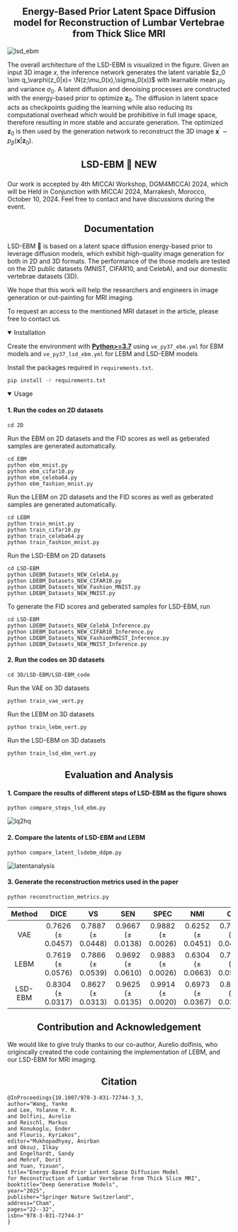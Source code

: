 ## <div align="center">Energy-Based Prior Latent Space Diffusion model for Reconstruction of Lumbar Vertebrae from Thick Slice MRI</div>

![lsd_ebm](https://github.com/user-attachments/assets/c206dead-e210-431e-ade0-628fc2204ce3)

The overall architecture of the LSD-EBM is visualized in the figure. Given an input 3D image $x$, the inference network generates the latent variable $z_0 \sim q_\varphi(z_0|x)= \N(z;\mu_0(x),\sigma_0(x))$ with learnable mean $\mu_0$ and variance $\sigma_0$. A latent diffusion and denoising processes are constructed with the energy-based prior to optimize $\mathbf{z}_0$. The diffusion in latent space acts as checkpoints guiding the learning while also reducing its computational overhead which would be prohibitive in full image space, therefore resulting in more stable and accurate generation. The optimized $\mathbf{z}_0$ is then used by the generation network to reconstruct the 3D image $\mathbf{x}^\prime \sim p_\beta(\mathbf{x}|\mathbf{z}_0)$.

## <div align="center">LSD-EBM 🚀 NEW</div>
### 

Our work is accepted by 4th MICCAI Workshop, DGM4MICCAI 2024, which will be Held in Conjunction with MICCAI 2024, Marrakesh, Morocco, October 10, 2024. Feel free to contact and have discussions during the event.


## <div align="center">Documentation</div>

LSD-EBM 🚀 is based on a latent space diffusion energy-based prior to leverage diffusion models, which exhibit high-quality image generation for both in 2D and 3D formats. The performance of the those models are tested on the 2D public datasets (MNIST, CIFAR10, and CelebA), and our domestic vertebrae datasets (3D). 

We hope that this work will help the researchers and engineers in image generation or out-painting for MRI imaging. 

To request an access to the mentioned MRI dataset in the article, please free to contact us.

<details open>
<summary>Installation</summary>
 
Create the environment with [**Python>=3.7**](https://www.python.org/) using `ve_py37_ebm.yml` for EBM models and `ve_py37_lsd_ebm.yml` for LEBM and LSD-EBM models


Install the packages required in `requirements.txt`.


```bash
pip install -r requirements.txt
```


</details>

<details open>

<summary>Usage</summary>

#### 1. Run the codes on 2D datasets

```
cd 2D
```

Run the EBM on 2D datasets and the FID scores as well as geberated samples are generated automatically.

```
cd EBM
python ebm_mnist.py
python ebm_cifar10.py
python ebm_celeba64.py
python ebm_fashion_mnist.py
```

Run the LEBM on 2D datasets and the FID scores as well as geberated samples are generated automatically.

```
cd LEBM
python train_mnist.py
python train_cifar10.py
python train_celeba64.py
python train_fashion_mnist.py
```

Run the LSD-EBM on 2D datasets

```
cd LSD-EBM
python LDEBM_Datasets_NEW_CelebA.py
python LDEBM_Datasets_NEW_CIFAR10.py
python LDEBM_Datasets_NEW_Fashion_MNIST.py
python LDEBM_Datasets_NEW_MNIST.py
```

To generate the FID scores and geberated samples for LSD-EBM, run

```
cd LSD-EBM
python LDEBM_Datasets_NEW_CelebA_Inference.py
python LDEBM_Datasets_NEW_CIFAR10_Inference.py
python LDEBM_Datasets_NEW_FashionMNIST_Inference.py
python LDEBM_Datasets_NEW_MNIST_Inference.py
```

#### 2. Run the codes on 3D datasets

```
cd 3D/LSD-EBM/LSD-EBM_code
```

Run the VAE on 3D datasets

```
python train_vae_vert.py
```

Run the LEBM on 3D datasets

```
python train_lebm_vert.py
```

Run the LSD-EBM on 3D datasets

```
python train_lsd_ebm_vert.py
```
</details>

## <div align="center">Evaluation and Analysis</div>


#### 1. Compare the results of different steps of LSD-EBM as the figure shows

```
python compare_steps_lsd_ebm.py
```

![lq2hq](https://github.com/user-attachments/assets/b14585fb-4575-4590-b8c0-1fe2bb5bbcbc)

#### 2. Compare the latents of LSD-EBM and LEBM 

```
python compare_latent_lsdebm_ddpm.py
```

![latentanalysis](https://github.com/user-attachments/assets/a29c1daf-6ab3-4890-afa1-96a316dfb52d)

#### 3. Generate the reconstruction metrics used in the paper

```
python reconstruction_metrics.py
```


|Method | DICE | VS | SEN | SPEC | NMI | CK |
| :---: | :---:|:---: |:---: |:---: |:---: |:---: |
VAE  |  0.7626   ($\pm$ 0.0457) | 0.7887 ($\pm$ 0.0448) | 0.9667 ($\pm$ 0.0138) | 0.9882 ($\pm$ 0.0026) | 0.6252 ($\pm$ 0.0451) | 0.7566 ($\pm$ 0.0461) |
LEBM  | 0.7619 ($\pm$ 0.0576) | 0.7866 ($\pm$ 0.0539)  |  0.9692 ($\pm$ 0.0610) |  0.9883 ($\pm$ 0.0026) | 0.6304 ($\pm$ 0.0663) |  0.7560 ($\pm$ 0.0583) |     
LSD-EBM  |  0.8304 ($\pm$ 0.0317) |  0.8627 ($\pm$ 0.0313)  | 0.9625 ($\pm$ 0.0135) |  0.9914 ($\pm$ 0.0020) |  0.6973 ($\pm$ 0.0367) |  0.8258 ($\pm$ 0.0321) |  


## <div align="center">Contribution and Acknowledgement</div>

We would like to give truly thanks to our co-author, Aurelio dolfinis, who origincally created the code containing the implementation of LEBM, and our LSD-EBM for MRI imaging. 

## <div align="center">Citation</div>

```
@InProceedings{10.1007/978-3-031-72744-3_3,
author="Wang, Yanke
and Lee, Yolanne Y. R.
and Dolfini, Aurelio
and Reischl, Markus
and Konukoglu, Ender
and Flouris, Kyriakos",
editor="Mukhopadhyay, Anirban
and Oksuz, Ilkay
and Engelhardt, Sandy
and Mehrof, Dorit
and Yuan, Yixuan",
title="Energy-Based Prior Latent Space Diffusion Model for Reconstruction of Lumbar Vertebrae from Thick Slice MRI",
booktitle="Deep Generative Models",
year="2025",
publisher="Springer Nature Switzerland",
address="Cham",
pages="22--32",
isbn="978-3-031-72744-3"
}
```
